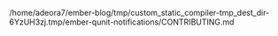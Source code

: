 /home/adeora7/ember-blog/tmp/custom_static_compiler-tmp_dest_dir-6YzUH3zj.tmp/ember-qunit-notifications/CONTRIBUTING.md